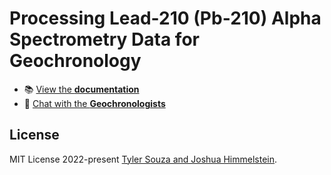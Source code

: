 # Processing Lead-210 (Pb-210) Alpha Spectrometry Data for Geochronology

<!--- - 👉 [**Get Started**](#install) -->
- 📚 [View the **documentation**](https://github.com/tsouza96/processing_lead_210_sediment_data/README.md)
- 💬 [Chat with the **Geochronologists**](https://joshimmel.com)


## License
MIT License 2022-present [Tyler Souza and Joshua Himmelstein](https://joshimmel.com).
